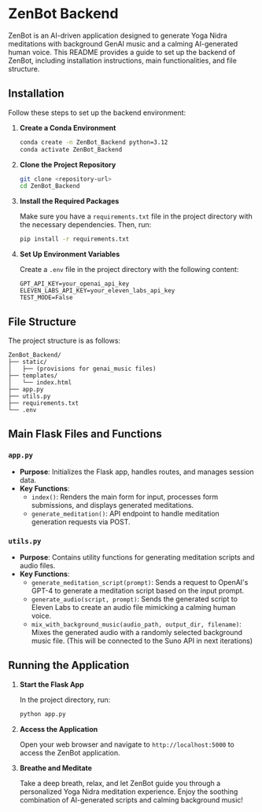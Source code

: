 # ZenBot Backend

ZenBot is an AI-driven application designed to generate Yoga Nidra meditations with background GenAI music and a calming AI-generated human voice. This README provides a guide to set up the backend of ZenBot, including installation instructions, main functionalities, and file structure.

## Installation

Follow these steps to set up the backend environment:

1. **Create a Conda Environment**

    ```bash
    conda create -n ZenBot_Backend python=3.12
    conda activate ZenBot_Backend
    ```

2. **Clone the Project Repository**

    ```bash
    git clone <repository-url>
    cd ZenBot_Backend
    ```

3. **Install the Required Packages**

    Make sure you have a `requirements.txt` file in the project directory with the necessary dependencies. Then, run:

    ```bash
    pip install -r requirements.txt
    ```

4. **Set Up Environment Variables**

    Create a `.env` file in the project directory with the following content:

    ```env
    GPT_API_KEY=your_openai_api_key
    ELEVEN_LABS_API_KEY=your_eleven_labs_api_key
    TEST_MODE=False
    ```

## File Structure

The project structure is as follows:

```plaintext
ZenBot_Backend/
├── static/
│   ├── (provisions for genai_music files)
├── templates/
│   └── index.html
├── app.py
├── utils.py
├── requirements.txt
└── .env
```

## Main Flask Files and Functions

### `app.py`

- **Purpose**: Initializes the Flask app, handles routes, and manages session data.
- **Key Functions**:
  - `index()`: Renders the main form for input, processes form submissions, and displays generated meditations.
  - `generate_meditation()`: API endpoint to handle meditation generation requests via POST.

### `utils.py`

- **Purpose**: Contains utility functions for generating meditation scripts and audio files.
- **Key Functions**:
  - `generate_meditation_script(prompt)`: Sends a request to OpenAI's GPT-4 to generate a meditation script based on the input prompt.
  - `generate_audio(script, prompt)`: Sends the generated script to Eleven Labs to create an audio file mimicking a calming human voice.
  - `mix_with_background_music(audio_path, output_dir, filename)`: Mixes the generated audio with a randomly selected background music file. (This will be connected to the Suno API in next iterations)


## Running the Application

1. **Start the Flask App**

    In the project directory, run:

    ```bash
    python app.py
    ```

2. **Access the Application**

    Open your web browser and navigate to `http://localhost:5000` to access the ZenBot application.

3. **Breathe and Meditate**

    Take a deep breath, relax, and let ZenBot guide you through a personalized Yoga Nidra meditation experience. Enjoy the soothing combination of AI-generated scripts and calming background music!
